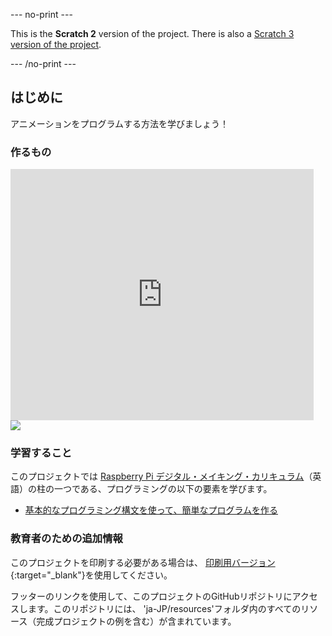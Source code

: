 --- no-print ---

This is the **Scratch 2** version of the project. There is also a [Scratch 3 version of the project](https://projects.raspberrypi.org/ja-JP/projects/lost-in-space).

--- /no-print ---

## はじめに

アニメーションをプログラムする方法を学びましょう！

### 作るもの

<div class="scratch-preview">
  <iframe allowtransparency="true" width="485" height="402" src="https://scratch.mit.edu/projects/embed/254026449/?autostart=false" frameborder="0"></iframe>
  <img src="images/space-final.png">
</div>

### 学習すること

このプロジェクトでは [Raspberry Pi デジタル・メイキング・カリキュラム](http://rpf.io/curriculum)（英語）の柱の一つである、プログラミングの以下の要素を学びます。

+ [基本的なプログラミング構文を使って、簡単なプログラムを作る](https://www.raspberrypi.org/curriculum/programming/creator)

### 教育者のための追加情報

このプロジェクトを印刷する必要がある場合は、 [印刷用バージョン](https://projects.raspberrypi.org/ja-JP/projects/lost-in-space-scratch2/print){:target="_blank"}を使用してください。

フッターのリンクを使用して、このプロジェクトのGitHubリポジトリにアクセスします。このリポジトリには、 'ja-JP/resources'フォルダ内のすべてのリソース（完成プロジェクトの例を含む）が含まれています。
